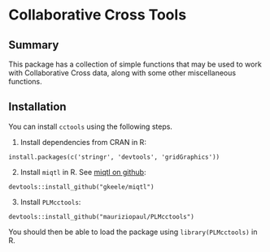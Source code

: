 Collaborative Cross Tools
=========================

## Summary

This package has a collection of simple functions that may be used to work with Collaborative Cross data, along with some other miscellaneous functions.

## Installation

You can install `cctools` using the following steps.

1. Install dependencies from CRAN in R:

```
install.packages(c('stringr', 'devtools', 'gridGraphics'))
```

2. Install `miqtl` in R. See [miqtl on github](https://github.com/gkeele/miqtl):

```
devtools::install_github("gkeele/miqtl")
```

3. Install `PLMcctools`:

```
devtools::install_github("mauriziopaul/PLMcctools")
```

You should then be able to load the package using `library(PLMcctools)` in R.


